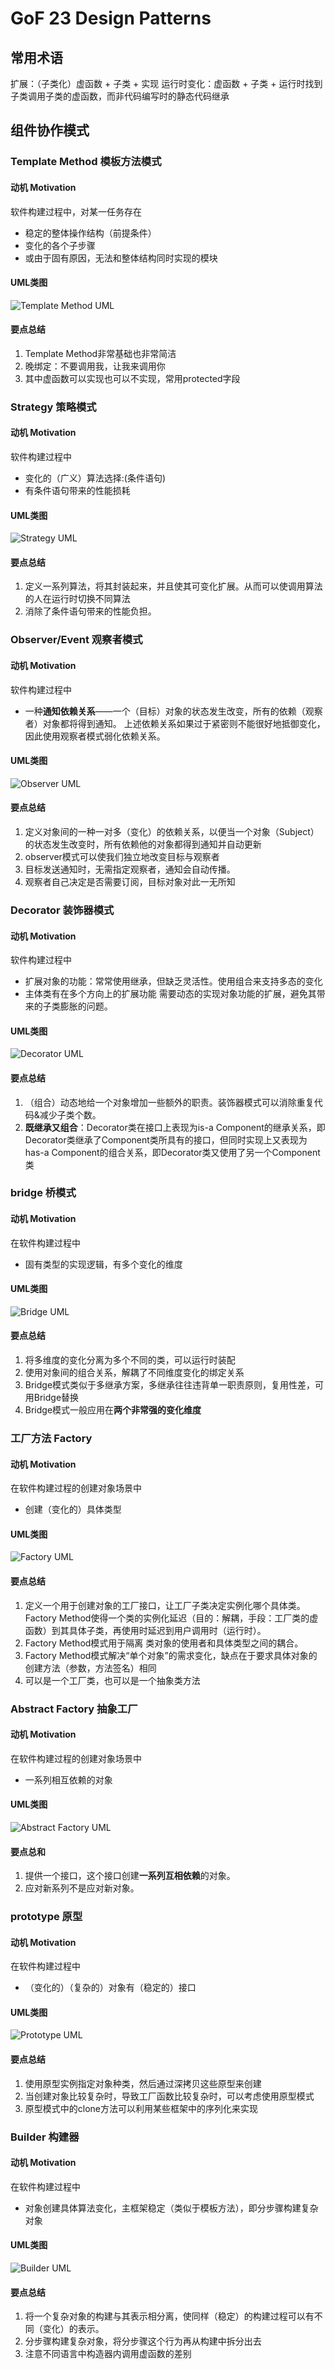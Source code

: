 # GoF 23 Design Patterns
## 常用术语
扩展：（子类化）虚函数 + 子类 + 实现
运行时变化：虚函数 + 子类 + 运行时找到子类调用子类的虚函数，而非代码编写时的静态代码继承
## 组件协作模式
### Template Method 模板方法模式
#### 动机 Motivation
软件构建过程中，对某一任务存在
- 稳定的整体操作结构（前提条件）
- 变化的各个子步骤
- 或由于固有原因，无法和整体结构同时实现的模块
#### UML类图
![Template Method UML](pics/GoF_TemplateMethod_UML.png)
#### 要点总结
1. Template Method非常基础也非常简洁
2. 晚绑定：不要调用我，让我来调用你
3. 其中虚函数可以实现也可以不实现，常用protected字段
### Strategy 策略模式
#### 动机 Motivation
软件构建过程中
- 变化的（广义）算法选择:(条件语句)
- 有条件语句带来的性能损耗
#### UML类图
![Strategy UML](pics/GoF_Strategy_UML.png)
#### 要点总结
1. 定义一系列算法，将其封装起来，并且使其可变化扩展。从而可以使调用算法的人在运行时切换不同算法
2. 消除了条件语句带来的性能负担。
### Observer/Event 观察者模式
#### 动机 Motivation
软件构建过程中
- 一种**通知依赖关系**——一个（目标）对象的状态发生改变，所有的依赖（观察者）对象都将得到通知。
上述依赖关系如果过于紧密则不能很好地抵御变化，因此使用观察者模式弱化依赖关系。
#### UML类图
![Observer UML](pics/GoF_Observer_UML.png)
#### 要点总结
1. 定义对象间的一种一对多（变化）的依赖关系，以便当一个对象（Subject）的状态发生改变时，所有依赖他的对象都得到通知并自动更新
2. observer模式可以使我们独立地改变目标与观察者
3. 目标发送通知时，无需指定观察者，通知会自动传播。
4. 观察者自己决定是否需要订阅，目标对象对此一无所知
### Decorator 装饰器模式
#### 动机 Motivation
软件构建过程中
- 扩展对象的功能：常常使用继承，但缺乏灵活性。使用组合来支持多态的变化
- 主体类有在多个方向上的扩展功能
需要动态的实现对象功能的扩展，避免其带来的子类膨胀的问题。
#### UML类图
![Decorator UML](pics/GoF_Decorator_UML.png)
#### 要点总结
1. （组合）动态地给一个对象增加一些额外的职责。装饰器模式可以消除重复代码&减少子类个数。
2. **既继承又组合**：Decorator类在接口上表现为is-a Component的继承关系，即Decorator类继承了Component类所具有的接口，但同时实现上又表现为has-a Component的组合关系，即Decorator类又使用了另一个Component类
### bridge 桥模式
#### 动机 Motivation
在软件构建过程中
- 固有类型的实现逻辑，有多个变化的维度
#### UML类图
![Bridge UML](pics/GoF_Bridge_UML.png)
#### 要点总结
1. 将多维度的变化分离为多个不同的类，可以运行时装配
2. 使用对象间的组合关系，解耦了不同维度变化的绑定关系
3. Bridge模式类似于多继承方案，多继承往往违背单一职责原则，复用性差，可用Bridge替换
4. Bridge模式一般应用在**两个非常强的变化维度**
### 工厂方法 Factory
#### 动机 Motivation
在软件构建过程的创建对象场景中
- 创建（变化的）具体类型
#### UML类图
![Factory UML](pics/GoF_Factory_UML.png)
#### 要点总结
1. 定义一个用于创建对象的工厂接口，让工厂子类决定实例化哪个具体类。Factory Method使得一个类的实例化延迟（目的：解耦，手段：工厂类的虚函数）到其具体子类，再使用时延迟到用户调用时（运行时）。
2. Factory Method模式用于隔离 类对象的使用者和具体类型之间的耦合。
3. Factory Method模式解决“单个对象”的需求变化，缺点在于要求具体对象的创建方法（参数，方法签名）相同
4. 可以是一个工厂类，也可以是一个抽象类方法
### Abstract Factory 抽象工厂
#### 动机 Motivation
在软件构建过程的创建对象场景中
- 一系列相互依赖的对象
#### UML类图
![Abstract Factory UML](pics/GoF_AbstractFactory_UML.png)
#### 要点总和
1. 提供一个接口，这个接口创建**一系列互相依赖**的对象。
2. 应对新系列不是应对新对象。
### prototype 原型
#### 动机 Motivation
在软件构建过程中
- （变化的）（复杂的）对象有（稳定的）接口
#### UML类图
![Prototype UML](pics/GoF_Prototype_UML.png)
#### 要点总结
1. 使用原型实例指定对象种类，然后通过深拷贝这些原型来创建
2. 当创建对象比较复杂时，导致工厂函数比较复杂时，可以考虑使用原型模式
3. 原型模式中的clone方法可以利用某些框架中的序列化来实现
### Builder 构建器
#### 动机 Motivation
在软件构建过程中
- 对象创建具体算法变化，主框架稳定（类似于模板方法），即分步骤构建复杂对象
#### UML类图
![Builder UML](pics/GoF_Builder_UML.png)
#### 要点总结
1. 将一个复杂对象的构建与其表示相分离，使同样（稳定）的构建过程可以有不同（变化）的表示。
2. 分步骤构建复杂对象，将分步骤这个行为再从构建中拆分出去
3. 注意不同语言中构造器内调用虚函数的差别